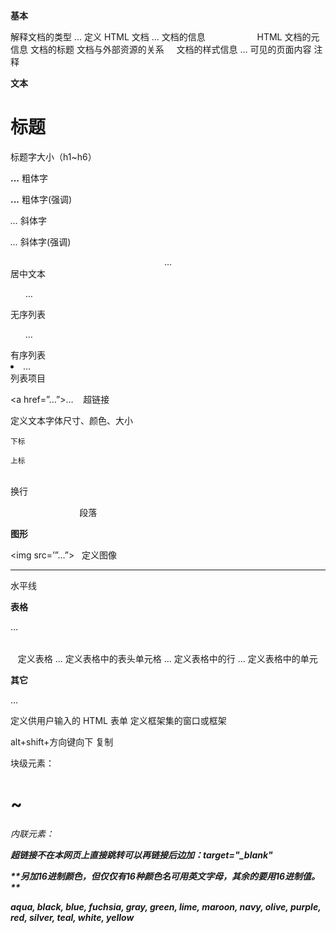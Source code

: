 **基本**

<!DOCTYPE html>     解释文档的类型

<html>…</html>   定义 HTML 文档

<head>…</head>  文档的信息
<meta>                    HTML 文档的元信息

<title>…</title>    文档的标题
<link>           文档与外部资源的关系

<style>…</style>    文档的样式信息
<body>…</body>  可见的页面内容

<!--…-->         注释

 

**文本**

<h1>标题</h1>        标题字大小（h1~h6）

<b>...</b>          粗体字

<strong>...</strong>  粗体字(强调) 

<i>...</i>           斜体字 

<em>...</em>       斜体字(强调)

<center>…</center>  居中文本
<ul>…</ul>         无序列表 
<ol>…</ol>         有序列表
<li>…</li>          列表项目

<a href=”…”>…</a>    超链接

<font>             定义文本字体尺寸、颜色、大小

<sub>             下标

<sup>             上标

<br>              换行

<p>                            段落



**图形**

<img src=’”…”>   定义图像

<hr>          水平线



**表格**

<table>…</table>   定义表格
<th>…</th>      定义表格中的表头单元格

<tr>…</tr>       定义表格中的行

<td>…</td>      定义表格中的单元

 

**其它**

<form>…</form>  定义供用户输入的 HTML 表单
<frame>         定义框架集的窗口或框架

alt+shift+方向键向下            复制

块级元素：<div>    <h1>~<h6>     <p>

内联元素：<a>         <img>         <em>       <strong>

超链接不在本网页上直接跳转可以再链接后边加：target="_blank"

 

**另加16进制颜色，但仅仅有16种颜色名可用英文字母，其余的要用16进制值。 **

 aqua, black, blue, fuchsia, gray, green, lime, maroon, navy, olive, purple, red, silver, teal, white, yellow
